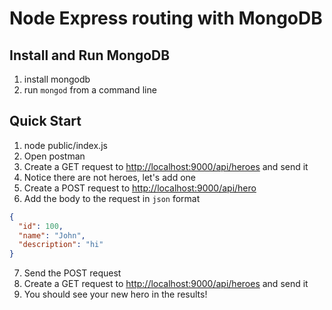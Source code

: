 # Node Express routing with MongoDB

## Install and Run MongoDB

1. install mongodb
2. run `mongod` from a command line

## Quick Start

1. node public/index.js
2. Open postman
3. Create a GET request to <http://localhost:9000/api/heroes> and send it
4. Notice there are not heroes, let's add one
5. Create a POST request to <http://localhost:9000/api/hero>
6. Add the body to the request in `json` format

  ```json
  {
    "id": 100,
    "name": "John",
    "description": "hi"
  }
  ```

7. Send the POST request
8. Create a GET request to <http://localhost:9000/api/heroes> and send it
9. You should see your new hero in the results!
